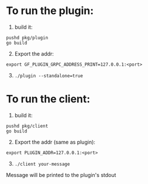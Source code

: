 # To run the plugin:
1. build it: 
```
pushd pkg/plugin
go build
```
2. Export the addr:
```
export GF_PLUGIN_GRPC_ADDRESS_PRINT=127.0.0.1:<port>
``` 
3. `./plugin --standalone=true`

# To run the client:
1. build it:
```
pushd pkg/client
go build
```
2. Export the addr (same as plugin):
```
export PLUGIN_ADDR=127.0.0.1:<port>
```
3. `./client your-message`

Message will be printed to the plugin's stdout 
